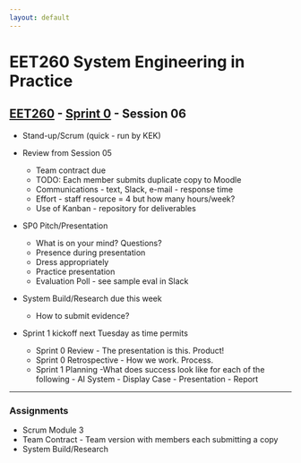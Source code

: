 ```yaml
---
layout: default
---
```


# EET260 System Engineering in Practice

## [EET260](../) - [Sprint 0](./) - Session 06

- Stand-up/Scrum (quick - run by KEK)
- Review from Session 05
    - Team contract due
    - TODO: Each member submits duplicate copy to Moodle
    - Communications - text, Slack, e-mail - response time
    - Effort - staff resource = 4 but how many hours/week?
    - Use of Kanban - repository for deliverables
- SP0 Pitch/Presentation
    - What is on your mind? Questions?
    - Presence during presentation
    - Dress appropriately
    - Practice presentation
    - Evaluation Poll - see sample eval in Slack
- System Build/Research due this week
    - How to submit evidence?

- Sprint 1 kickoff next Tuesday as time permits
    - Sprint 0 Review - The presentation is this. Product!
    - Sprint 0 Retrospective - How we work. Process.
    - Sprint 1 Planning
        -What does success look like for each of the following
            - AI System
            - Display Case
            - Presentation
            - Report
---
### Assignments
- Scrum Module 3
- Team Contract - Team version with members each submitting a copy
- System Build/Research